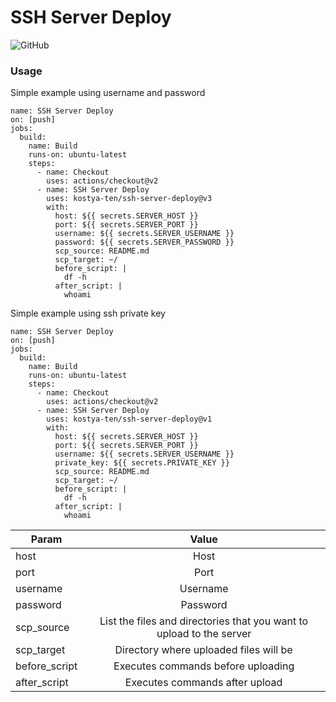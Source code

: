 # SSH Server Deploy

![GitHub](https://img.shields.io/github/license/kostya-ten/ssh-server-deploy)


### Usage

Simple example using username and password

```
name: SSH Server Deploy
on: [push]
jobs:
  build:
    name: Build
    runs-on: ubuntu-latest
    steps:
      - name: Checkout
        uses: actions/checkout@v2
      - name: SSH Server Deploy
        uses: kostya-ten/ssh-server-deploy@v3
        with:
          host: ${{ secrets.SERVER_HOST }}
          port: ${{ secrets.SERVER_PORT }}
          username: ${{ secrets.SERVER_USERNAME }}
          password: ${{ secrets.SERVER_PASSWORD }}
          scp_source: README.md
          scp_target: ~/
          before_script: |
            df -h
          after_script: |
            whoami
```

Simple example using ssh private key

```
name: SSH Server Deploy
on: [push]
jobs:
  build:
    name: Build
    runs-on: ubuntu-latest
    steps:
      - name: Checkout
        uses: actions/checkout@v2
      - name: SSH Server Deploy
        uses: kostya-ten/ssh-server-deploy@v1
        with:
          host: ${{ secrets.SERVER_HOST }}
          port: ${{ secrets.SERVER_PORT }}
          username: ${{ secrets.SERVER_USERNAME }}
          private_key: ${{ secrets.PRIVATE_KEY }}
          scp_source: README.md
          scp_target: ~/
          before_script: |
            df -h
          after_script: |
            whoami
```


| Param         | Value         |
| ------------- |:-------------:|
| host          | Host          |
| port          | Port          |
| username      | Username      |
| password      | Password      |
| scp_source    | List the files and directories that you want to upload to the server      |
| scp_target    | Directory where uploaded files will be |
| before_script | Executes commands before uploading |
| after_script  | Executes commands after upload |
